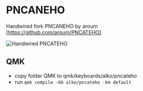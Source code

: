 # PNCANEHO

Handwired fork PNCANEHO by aroum [https://github.com/aroum/PNCATEHO]

![Handwired PNCATEHO](https://cornedeon.ru/img/pncateho_1s.jpg)

## QMK

* copy folder QMK to qmk/keyboards/alko/pncateho
* run ```qmk compile -kb alko/pncateho -km default```
